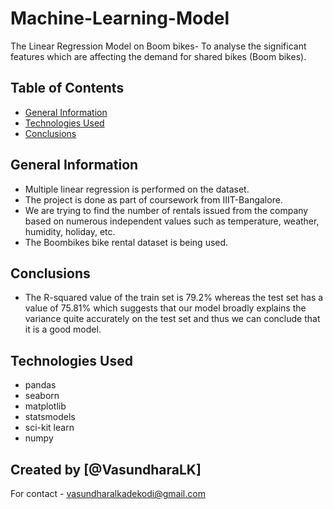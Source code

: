# Machine-Learning-Model
The Linear Regression Model on Boom bikes- To analyse the significant features which are affecting the demand for shared bikes (Boom bikes).
 

## Table of Contents
* [General Information](#general-information)
* [Technologies Used](#technologies-used)
* [Conclusions](#conclusions)

<!-- You can include any other section that is pertinent to your problem -->

## General Information
- Multiple linear regression is performed on the dataset.
- The project is done as part of coursework from IIIT-Bangalore. 
- We are trying to find the number of rentals issued from the company based on numerous independent values such as temperature, weather, humidity, holiday, etc. 
- The Boombikes bike rental dataset is being used. 

<!-- You don't have to answer all the questions - just the ones relevant to your project. -->

## Conclusions
- The R-squared value of the train set is 79.2% whereas the test set has a value of 75.81% which suggests that our model broadly explains the variance quite accurately on the test set and thus we can conclude that it is a good model.


<!-- You don't have to answer all the questions - just the ones relevant to your project. -->


## Technologies Used
- pandas
- seaborn
- matplotlib
- statsmodels
- sci-kit learn
- numpy

<!-- As the libraries versions keep on changing, it is recommended to mention the version of library used in this project -->

## Created by [@VasundharaLK]
For contact - vasundharalkadekodi@gmail.com 

<!-- Optional -->
<!-- ## License -->
<!-- This project is open source and available under the [... License](). -->

<!-- You don't have to include all sections - just the one's relevant to your project -->
